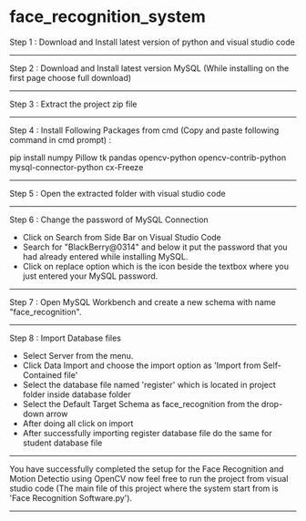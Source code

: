 # face_recognition_system

Step 1 : Download and Install latest version of python and visual studio code

------------------------------------------------------------------------------------------------------------------------------------------------------------------

Step 2 : Download and Install latest version MySQL (While installing on the first page choose full download)

------------------------------------------------------------------------------------------------------------------------------------------------------------------

Step 3 : Extract the project zip file

------------------------------------------------------------------------------------------------------------------------------------------------------------------

Step 4 : Install Following Packages from cmd (Copy and paste following command in cmd prompt) :

pip install numpy Pillow tk pandas opencv-python opencv-contrib-python mysql-connector-python cx-Freeze

------------------------------------------------------------------------------------------------------------------------------------------------------------------

Step 5 : Open the extracted folder with visual studio code

------------------------------------------------------------------------------------------------------------------------------------------------------------------

Step 6 : Change the password of MySQL Connection

- Click on Search from Side Bar on Visual Studio Code
- Search for "BlackBerry@0314" and below it put the password that you had already entered while installing MySQL.
- Click on replace option which is the icon beside the textbox where you just entered your MySQL password.

------------------------------------------------------------------------------------------------------------------------------------------------------------------

Step 7 : Open MySQL Workbench and create a new schema with name "face_recognition".

------------------------------------------------------------------------------------------------------------------------------------------------------------------

Step 8 : Import Database files

- Select Server from the menu.
- Click Data Import and choose the import option as 'Import from Self-Contained file'
- Select the database file named 'register' which is located in project folder inside database folder
- Select the Default Target Schema as face_recognition from the drop-down arrow
- After doing all click on import
- After successfully importing register database file do the same for student database file

------------------------------------------------------------------------------------------------------------------------------------------------------------------

You have successfully completed the setup for the Face Recognition and Motion Detectio using OpenCV now feel free to run the project from visual studio code (The main file of this project where the system start from is 'Face Recognition Software.py').

------------------------------------------------------------------------------------------------------------------------------------------------------------------
